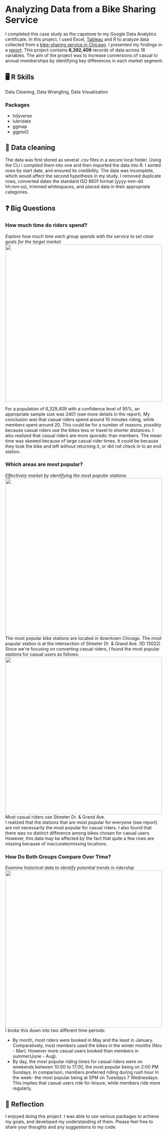 # Analyzing Data from a Bike Sharing Service

I completed this case study as the capstone to my Google Data Analytics certificate. In this project, I used Excel, [Tableau](https://public.tableau.com/app/profile/david.mcfarlane3586/viz/BikeshareCaseStudyDM/MAIN) and R to analyze data collected from a [bike-sharing service in Chicago](https://ride.divvybikes.com/data-license-agreement). I presented my findings in a [report](https://docs.google.com/presentation/d/1o1Zo2Nd1F44H0mtXycDwwzMb8F4x_zgNZuV0IZdqd6c/edit#slide=id.p). This project contains **6,392,409** records of data across 18 variables. The aim of the project was to increase conversions of casual to annual memberships by identifying key differences in each market segment.

## 🖥️ R Skills 
Data Cleaning, Data Wrangling, Data Visualization

### Packages
- tidyverse
- lubridate
- ggmap
- ggplot2

## 🧼 Data cleaning
The data was first stored as several .csv files in a secure local folder. Using the CLI I compiled them into one and then imported the data into R. I sorted rows by start date, and ensured its credibility. The data was incomplete, which would affect the second hypothesis in my study. I removed duplicate rows, converted dates the standard ISO 8601 format (yyyy-mm-dd hh:mm:ss), trimmed whitespaces, and placed data in their appropriate categories.


## ❓ Big Questions

### How much time do riders spend? 
*Explore how much time each group spends with the service to set clear goals for the target market* <br>
<img src="https://user-images.githubusercontent.com/118395567/202530683-a63f9c82-d0a1-4f05-a845-4edf4470a092.png" width="500"> <br>

For a population of 6,329,409 with a confidence level of 95%, an appropriate sample size was 2401 (see more details in the report). My conclusion was that casual riders spend around 10 minutes riding, while members spent around 20. This could be for a number of reasons, possibly because casual riders use the bikes less or travel to shorter distances. I also realized that casual riders are more sporadic than members. The mean time was skewed because of large casual rider times. It could be because they took the bike and left without returning it, or did not check in to an end station.

### Which areas are most popular? 
*Effectively market by identifying the most popular stations* <br>
<img src = "https://user-images.githubusercontent.com/118395567/202531354-faeac716-fe0c-4338-b9b5-874f4c1c68db.png" width="500"> <br>
The most popular bike stations are located in downtown Chicago. The most popular station is at the intersection of Streeter Dr. & Grand Ave. (ID 13022) Since we're focusing on converting casual riders, I found the most popular stations for casual users as follows: <br>
<img src="https://user-images.githubusercontent.com/118395567/202531951-c0307624-39db-4971-b831-bdf0ca705113.png" width = "500"><br>
Most casual riders use Streeter Dr. & Grand Ave. <br>
I realized that the stations that are most popular for everyone (see report) are not necessarily the most popular for casual riders. I also found that there was no distinct difference among bikes chosen for casual users. However, this data may be affected by the fact that quite a few rows are missing because of inaccurate/missing locations.

### How Do Both Groups Compare Over Time? <br>
*Examine historical data to identify potential trends in ridership* <br>
<img src="https://user-images.githubusercontent.com/118395567/202533304-3dc0b066-b291-4470-84ae-c216b3fc918c.png" width = "500"> <br>
I broke this down into two different time periods:
- By month, most riders were booked in May and the least in January. Comparatively, most members used the bikes in the winter months (Nov - Mar). However more casual users booked than members in summer(June - Aug).
- By day, the most popular riding times for casual riders were on weekends between 10:00 to 17:00, the most popular being on 2:00 PM Sundays. In comparison, members preferred riding during rush hour in the week- the most popular being at 5PM on Tuesdays 7 Wednesdays. This implies that casual users ride for leisure, while members ride more regularly. 

## 💬 Reflection
I enjoyed doing this project. I was able to use various packages to achieve my goals, and developed my understanding of them. Please feel free to share your thoughts and any suggestions to my code.
